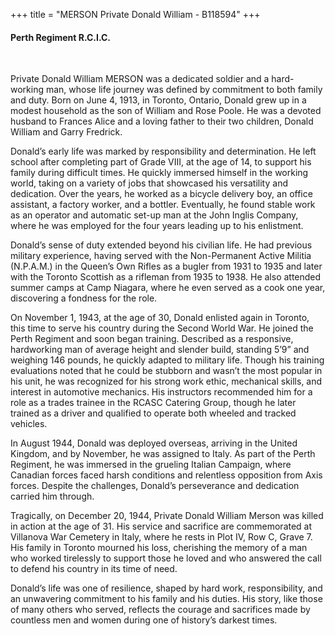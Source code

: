 +++
title = "MERSON Private Donald William - B118594"
+++

#### Perth Regiment R.C.I.C.
<br>


Private Donald William MERSON was a dedicated soldier and a hard-working man, whose life journey was defined by commitment to both family and duty. 
Born on June 4, 1913, in Toronto, Ontario, Donald grew up in a modest household as the son of William and Rose Poole. He was a devoted husband to Frances Alice and a loving father to their two children, Donald William and Garry Fredrick.

Donald’s early life was marked by responsibility and determination. He left school after completing part of Grade VIII, at the age of 14, to support his family during difficult times. He quickly immersed himself in the working world, taking on a variety of jobs that showcased his versatility and dedication. Over the years, he worked as a bicycle delivery boy, an office assistant, a factory worker, and a bottler. Eventually, he found stable work as an operator and automatic set-up man at the John Inglis Company, where he was employed for the four years leading up to his enlistment.

Donald’s sense of duty extended beyond his civilian life. He had previous military experience, having served with the Non-Permanent Active Militia (N.P.A.M.) in the Queen’s Own Rifles as a bugler from 1931 to 1935 and later with the Toronto Scottish as a rifleman from 1935 to 1938. He also attended summer camps at Camp Niagara, where he even served as a cook one year, discovering a fondness for the role.

On November 1, 1943, at the age of 30, Donald enlisted again in Toronto, this time to serve his country during the Second World War. He joined the Perth Regiment and soon began training. Described as a responsive, hardworking man of average height and slender build, standing 5’9” and weighing 146 pounds, he quickly adapted to military life. Though his training evaluations noted that he could be stubborn and wasn’t the most popular in his unit, he was recognized for his strong work ethic, mechanical skills, and interest in automotive mechanics. His instructors recommended him for a role as a trades trainee in the RCASC Catering Group, though he later trained as a driver and qualified to operate both wheeled and tracked vehicles.

In August 1944, Donald was deployed overseas, arriving in the United Kingdom, and by November, he was assigned to Italy. As part of the Perth Regiment, he was immersed in the grueling Italian Campaign, where Canadian forces faced harsh conditions and relentless opposition from Axis forces. Despite the challenges, Donald’s perseverance and dedication carried him through.

Tragically, on December 20, 1944, Private Donald William Merson was killed in action at the age of 31. 
His service and sacrifice are commemorated at Villanova War Cemetery in Italy, where he rests in Plot IV, Row C, Grave 7. 
His family in Toronto mourned his loss, cherishing the memory of a man who worked tirelessly to support those he loved and who answered the call to defend his country in its time of need.

Donald’s life was one of resilience, shaped by hard work, responsibility, and an unwavering commitment to his family and his duties. 
His story, like those of many others who served, reflects the courage and sacrifices made by countless men and women during one of history’s darkest times.
